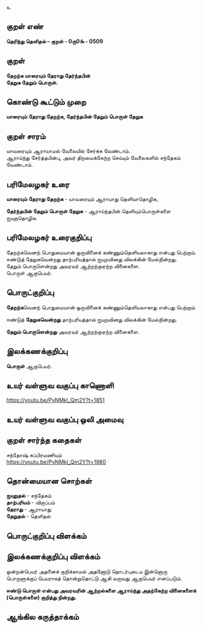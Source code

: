 உ

## குறள் எண் 

**தெரிந்து தெளிதல்  – குறள் - 0ரு0௯ - 0509**  

## குறள் 

**தேறற்க யாரையும் தேராது தேர்ந்தபின்  
தேறுக தேறும் பொருள்.**

## கொண்டு கூட்டும் முறை

**யாரையும் தேராது தேறற்க, தேர்ந்தபின் தேறும் பொருள் தேறுக**

## குறள் சாரம் 

யாவரையும் ஆராயாமல் வேலையில் சேர்க்க வேண்டாம்.   
ஆராய்ந்து சேர்த்தபின்பு, அவர் திறமைக்கேற்ற செய்யும் வேலைகளில் சந்தேகம் வேண்டாம்.  

## பரிமேலழகர் உரை

**யாரையும் தேராது தேறற்க** - யாவரையும் ஆராயாது தெளியாதொழிக,  

**தேர்ந்தபின் தேறும் பொருள் தேறுக** - ஆராய்ந்தபின் தெளியும்பொருள்களை ஐயுறாதொழிக.   

## பரிமேலழகர் உரைகுறிப்பு   

தேறற்கவெனற் பொதுமையான் ஒருவினைக் கண்ணும்தெளியலாகாது என்பது பெற்றாம்.  
ஈண்டுத் தேறுகவென்றது தாற்பரியத்தால் ஐயுறவினது விலக்கின் மேல்நின்றது.  
தேறும் பொருளென்றது அவரவர் ஆற்றற்குஏற்ற வினைகளை.  
பொருள் ஆகுபெயர்.  

## பொருட்குறிப்பு 

**தேறற்க**வெனற் பொதுமையான் ஒருவினைக் கண்ணும்தெளியலாகாது என்பது பெற்றாம்.  

ஈண்டுத் **தேறுகவென்றது** தாற்பரியத்தால் ஐயுறவினது விலக்கின் மேல்நின்றது.  

**தேறும் பொருளென்றது** அவரவர் ஆற்றற்குஏற்ற வினைகளை.  

## இலக்கணக்குறிப்பு  

**பொருள்** ஆகுபெயர்.   

## உயர் வள்ளுவ வகுப்பு காணொளி

https://youtu.be/PvNMkl_Qm2Y?t=1851

## உயர் வள்ளுவ வகுப்பு ஒலி அமைவு 

 
## குறள் சார்ந்த கதைகள் 

சந்தோஷ் சுப்பிரமணியம்  
https://youtu.be/PvNMkl_Qm2Y?t=1980

## தொன்மையான சொற்கள்

**ஐயுறுதல்** - சந்தேகம்  
**தாற்பரியம்** - விருப்பம்  
**தேராது** - ஆராயாது   
**தேறுதல்** - தெளிதல் 

## பொருட்குறிப்பு விளக்கம்


## இலக்கணக்குறிப்பு விளக்கம்

ஒன்றன்பெயர் அதனைக் குறிக்காமல் அதனோடு தொடர்புடைய இன்னொரு பொருளுக்குப் பெயராகத் தொன்றுதொட்டு ஆகி வருவது ஆகுபெயர் எனப்படும்.   

**ஈண்டு பொருள் என்பது அவரவரின் ஆற்றல்களை ஆராய்ந்து அதற்கேற்ற வினைகளைக் (பொருள்களை) குறித்து நின்றது.** 

## ஆங்கில கருத்தாக்கம் 


